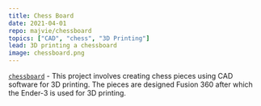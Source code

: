 ```yaml
---
title: Chess Board
date: 2021-04-01
repo: majvie/chessboard
topics: ["CAD", "chess", "3D Printing"]
lead: 3D printing a chessboard
image: chessboard.png
---
```


[`chessboard`](https://github.com/majvie/chessboard) - This project involves creating chess pieces using CAD software for 3D printing. The pieces are designed Fusion 360 after which the Ender-3 is used for 3D printing. 